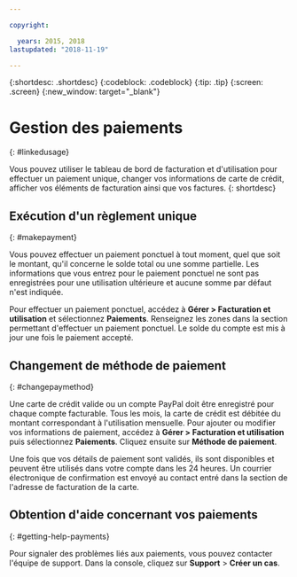 ```yaml
---

copyright:

  years: 2015, 2018
lastupdated: "2018-11-19"

---
```


{:shortdesc: .shortdesc}
{:codeblock: .codeblock}
{:tip: .tip}
{:screen: .screen}
{:new_window: target="_blank"}


# Gestion des paiements 
{: #linkedusage}

Vous pouvez utiliser le tableau de bord de facturation et d'utilisation pour effectuer un paiement unique, changer vos informations de carte de crédit, afficher vos éléments de facturation ainsi que vos factures.
{: shortdesc}


## Exécution d'un règlement unique
{: #makepayment}

Vous pouvez effectuer un paiement ponctuel à tout moment, quel que soit le montant, qu'il concerne le solde total ou une somme partielle. Les informations que vous entrez pour le paiement ponctuel ne sont pas enregistrées pour une utilisation ultérieure et aucune somme par défaut n'est indiquée.  

Pour effectuer un paiement ponctuel, accédez à **Gérer > Facturation et utilisation** et sélectionnez **Paiements**. Renseignez les zones dans la section permettant d'effectuer un paiement ponctuel. Le solde du compte est mis à jour une fois le paiement accepté.


## Changement de méthode de paiement
{: #changepaymethod}

Une carte de crédit valide ou un compte PayPal doit être enregistré pour chaque compte facturable. Tous les mois, la carte de crédit est débitée du montant correspondant à l'utilisation mensuelle. Pour ajouter ou modifier vos informations de paiement, accédez à **Gérer > Facturation et utilisation** puis sélectionnez **Paiements**. Cliquez ensuite sur **Méthode de paiement**.

Une fois que vos détails de paiement sont validés, ils sont disponibles et peuvent être utilisés dans votre compte dans les 24 heures. Un courrier électronique de confirmation est envoyé au contact entré dans la section de l'adresse de facturation de la carte.


## Obtention d'aide concernant vos paiements
{: #getting-help-payments}

Pour signaler des problèmes liés aux paiements, vous pouvez contacter l'équipe de support. Dans la console, cliquez sur **Support** > **Créer un cas**.
